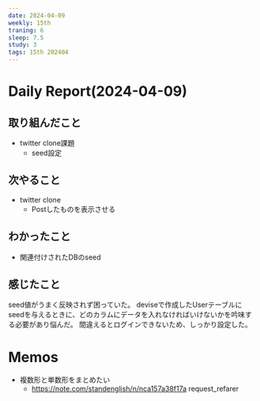 ```yaml
---
date: 2024-04-09
weekly: 15th
traning: 6
sleep: 7.5
study: 3
tags: 15th 202404 
---
```

# Daily Report(2024-04-09)
## 取り組んだこと
- twitter clone課題
	- seed設定
## 次やること
- twitter clone
	- Postしたものを表示させる
## わかったこと
- 関連付けされたDBのseed
## 感じたこと
seed値がうまく反映されず困っていた。
deviseで作成したUserテーブルにseedを与えるときに、どのカラムにデータを入れなければいけないかを吟味する必要があり悩んだ。
間違えるとログインできないため、しっかり設定した。
# Memos
- 複数形と単数形をまとめたい
	- https://note.com/standenglish/n/nca157a38f17a
request_refarer

